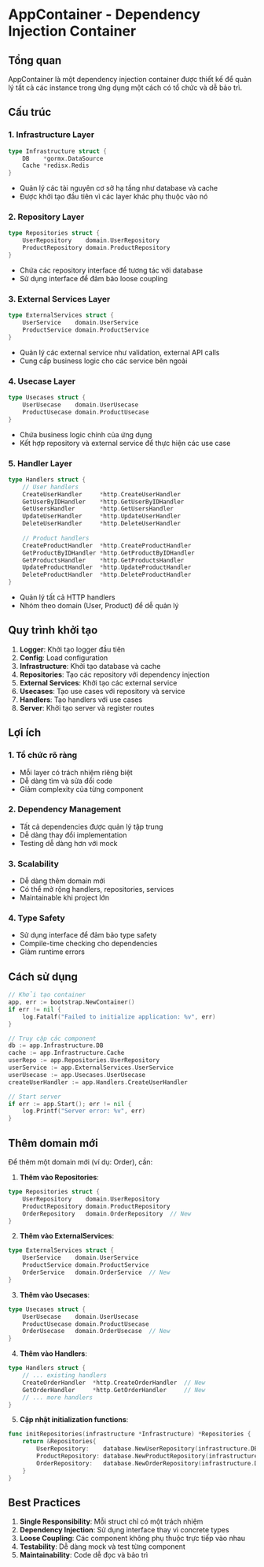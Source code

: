 # AppContainer - Dependency Injection Container

## Tổng quan

AppContainer là một dependency injection container được thiết kế để quản lý tất cả các instance trong ứng dụng một cách có tổ chức và dễ bảo trì.

## Cấu trúc

### 1. Infrastructure Layer
```go
type Infrastructure struct {
    DB    *gormx.DataSource
    Cache *redisx.Redis
}
```
- Quản lý các tài nguyên cơ sở hạ tầng như database và cache
- Được khởi tạo đầu tiên vì các layer khác phụ thuộc vào nó

### 2. Repository Layer
```go
type Repositories struct {
    UserRepository    domain.UserRepository
    ProductRepository domain.ProductRepository
}
```
- Chứa các repository interface để tương tác với database
- Sử dụng interface để đảm bảo loose coupling

### 3. External Services Layer
```go
type ExternalServices struct {
    UserService    domain.UserService
    ProductService domain.ProductService
}
```
- Quản lý các external service như validation, external API calls
- Cung cấp business logic cho các service bên ngoài

### 4. Usecase Layer
```go
type Usecases struct {
    UserUsecase    domain.UserUsecase
    ProductUsecase domain.ProductUsecase
}
```
- Chứa business logic chính của ứng dụng
- Kết hợp repository và external service để thực hiện các use case

### 5. Handler Layer
```go
type Handlers struct {
    // User handlers
    CreateUserHandler     *http.CreateUserHandler
    GetUserByIDHandler    *http.GetUserByIDHandler
    GetUsersHandler       *http.GetUsersHandler
    UpdateUserHandler     *http.UpdateUserHandler
    DeleteUserHandler     *http.DeleteUserHandler
    
    // Product handlers
    CreateProductHandler  *http.CreateProductHandler
    GetProductByIDHandler *http.GetProductByIDHandler
    GetProductsHandler    *http.GetProductsHandler
    UpdateProductHandler  *http.UpdateProductHandler
    DeleteProductHandler  *http.DeleteProductHandler
}
```
- Quản lý tất cả HTTP handlers
- Nhóm theo domain (User, Product) để dễ quản lý

## Quy trình khởi tạo

1. **Logger**: Khởi tạo logger đầu tiên
2. **Config**: Load configuration
3. **Infrastructure**: Khởi tạo database và cache
4. **Repositories**: Tạo các repository với dependency injection
5. **External Services**: Khởi tạo các external service
6. **Usecases**: Tạo use cases với repository và service
7. **Handlers**: Tạo handlers với use cases
8. **Server**: Khởi tạo server và register routes

## Lợi ích

### 1. Tổ chức rõ ràng
- Mỗi layer có trách nhiệm riêng biệt
- Dễ dàng tìm và sửa đổi code
- Giảm complexity của từng component

### 2. Dependency Management
- Tất cả dependencies được quản lý tập trung
- Dễ dàng thay đổi implementation
- Testing dễ dàng hơn với mock

### 3. Scalability
- Dễ dàng thêm domain mới
- Có thể mở rộng handlers, repositories, services
- Maintainable khi project lớn

### 4. Type Safety
- Sử dụng interface để đảm bảo type safety
- Compile-time checking cho dependencies
- Giảm runtime errors

## Cách sử dụng

```go
// Khởi tạo container
app, err := bootstrap.NewContainer()
if err != nil {
    log.Fatalf("Failed to initialize application: %v", err)
}

// Truy cập các component
db := app.Infrastructure.DB
cache := app.Infrastructure.Cache
userRepo := app.Repositories.UserRepository
userService := app.ExternalServices.UserService
userUsecase := app.Usecases.UserUsecase
createUserHandler := app.Handlers.CreateUserHandler

// Start server
if err := app.Start(); err != nil {
    log.Printf("Server error: %v", err)
}
```

## Thêm domain mới

Để thêm một domain mới (ví dụ: Order), cần:

1. **Thêm vào Repositories**:
```go
type Repositories struct {
    UserRepository    domain.UserRepository
    ProductRepository domain.ProductRepository
    OrderRepository   domain.OrderRepository  // New
}
```

2. **Thêm vào ExternalServices**:
```go
type ExternalServices struct {
    UserService    domain.UserService
    ProductService domain.ProductService
    OrderService   domain.OrderService  // New
}
```

3. **Thêm vào Usecases**:
```go
type Usecases struct {
    UserUsecase    domain.UserUsecase
    ProductUsecase domain.ProductUsecase
    OrderUsecase   domain.OrderUsecase  // New
}
```

4. **Thêm vào Handlers**:
```go
type Handlers struct {
    // ... existing handlers
    CreateOrderHandler  *http.CreateOrderHandler  // New
    GetOrderHandler     *http.GetOrderHandler     // New
    // ... more handlers
}
```

5. **Cập nhật initialization functions**:
```go
func initRepositories(infrastructure *Infrastructure) *Repositories {
    return &Repositories{
        UserRepository:    database.NewUserRepository(infrastructure.DB, infrastructure.Cache),
        ProductRepository: database.NewProductRepository(infrastructure.DB, infrastructure.Cache),
        OrderRepository:   database.NewOrderRepository(infrastructure.DB, infrastructure.Cache), // New
    }
}
```

## Best Practices

1. **Single Responsibility**: Mỗi struct chỉ có một trách nhiệm
2. **Dependency Injection**: Sử dụng interface thay vì concrete types
3. **Loose Coupling**: Các component không phụ thuộc trực tiếp vào nhau
4. **Testability**: Dễ dàng mock và test từng component
5. **Maintainability**: Code dễ đọc và bảo trì 
